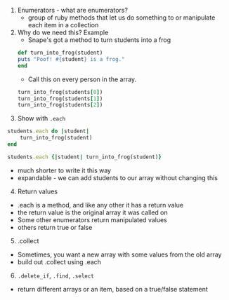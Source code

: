 1. Enumerators - what are enumerators?
	+ group of ruby methods that let us do something to or manipulate each item in a collection
2. Why do we need this? Example
	+ Snape's got a method to turn students into a frog
	```ruby
	def turn_into_frog(student)
  	puts "Poof! #{student} is a frog."
	end
	```
	+ Call this on every person in the array.
	```ruby
	turn_into_frog(students[0]) 
	turn_into_frog(students[1])
	turn_into_frog(students[2])
	```
3. Show with `.each`

```ruby
students.each do |student|
	turn_into_frog(student)
end

students.each {|student| turn_into_frog(student)}
```

+ much shorter to write it this way
+ expandable - we can add students to our array without changing this

4. Return values
 + .each is a method, and like any other it has a return value
 + the return value is the original array it was called on
 + Some other enumerators return manipulated values
 + others return true or false

5. .collect
 + Sometimes, you want a new array with some values from the old array
 + build out .collect using .each

6. `.delete_if`, `.find`, `.select`

 + return different arrays or an item, based on a true/false statement



